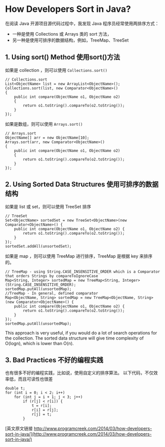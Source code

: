 # How Developers Sort in Java?

在阅读 Java 开源项目源代码过程中，我发现 Java 程序员经常使用两排序方式：
* 一种是使用 Collections 或 Arrays 类的 sort 方法，
* 另一种是使用可排序的数据结构，例如，TreeMap、TreeSet


## 1. Using sort() Method 使用sort()方法

如果是 collection ，则可以使用 `Collections.sort() `

```
// Collections.sort
List<ObjectName> list = new ArrayList<ObjectName>();
Collections.sort(list, new Comparator<ObjectName>() 
{
	public int compare(ObjectName o1, ObjectName o2) 
	{
		return o1.toString().compareTo(o2.toString());
	}
});
```


如果是数组，则可以使用 `Arrays.sort()`

```
// Arrays.sort
ObjectName[] arr = new ObjectName[10];
Arrays.sort(arr, new Comparator<ObjectName>() 
{
	public int compare(ObjectName o1, ObjectName o2) 
	{
		return o1.toString().compareTo(o2.toString());
	}
});
```


## 2. Using Sorted Data Structures 使用可排序的数据结构

如果是 list 或 set，则可以使用 TreeSet 排序

```
// TreeSet
Set<ObjectName> sortedSet = new TreeSet<ObjectName>(new Comparator<ObjectName>() {
	public int compare(ObjectName o1, ObjectName o2) {
		return o1.toString().compareTo(o2.toString());
	}
});
sortedSet.addAll(unsortedSet);
```

如果是 map ，则可以使用 TreeMap 进行排序，TreeMap 是根据 key 来排序的。

```
// TreeMap - using String.CASE_INSENSITIVE_ORDER which is a Comparator that orders Strings by compareToIgnoreCase
Map<String, Integer> sortedMap = new TreeMap<String, Integer>(String.CASE_INSENSITIVE_ORDER);
sortedMap.putAll(unsortedMap);
//TreeMap - In general, defined comparator
Map<ObjectName, String> sortedMap = new TreeMap<ObjectName, String>(new Comparator<ObjectName>() {
	public int compare(ObjectName o1, ObjectName o2) {
		return o1.toString().compareTo(o2.toString());
	}
});
sortedMap.putAll(unsortedMap);
```
This approach is very useful, if you would do a lot of search operations for the collection. The sorted data structure will give time complexity of O(logn), which is lower than O(n).

## 3. Bad Practices 不好的编程实践

也有很多不好的编程实践，比如说，使用自定义的排序算法。
以下代码，不仅效率低，而且可读性也很差

```
double t;
for (int i = 0; i < 2; i++)
	for (int j = i + 1; j < 3; j++)
		if (r[j] < r[i]) {
			t = r[i];
			r[i] = r[j];
			r[j] = t;
		}
```
[英文原文链接 http://www.programcreek.com/2014/03/how-developers-sort-in-java/](http://www.programcreek.com/2014/03/how-developers-sort-in-java/)



